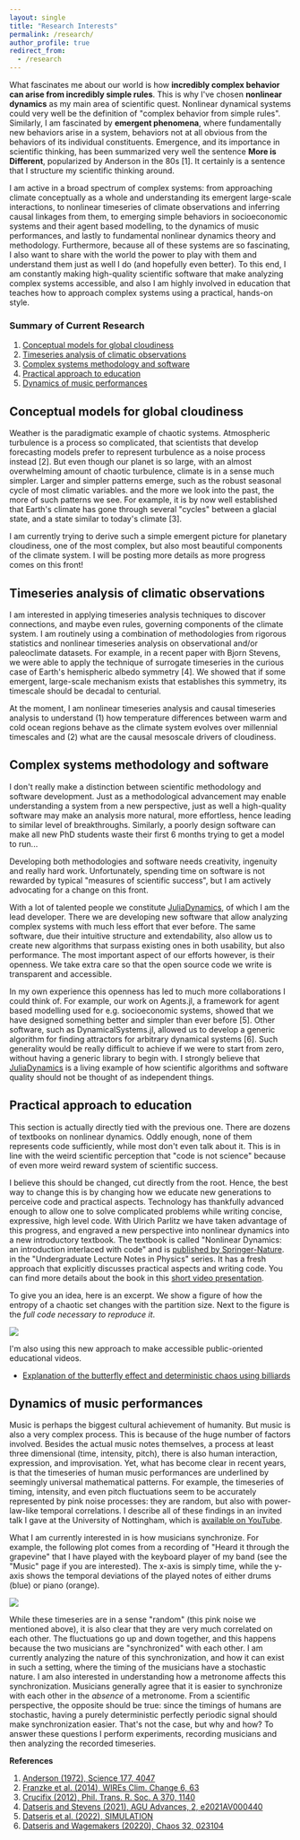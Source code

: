 ```yaml
---
layout: single
title: "Research Interests"
permalink: /research/
author_profile: true
redirect_from:
  - /research
---
```


What fascinates me about our world is how **incredibly complex behavior can arise from incredibly simple rules**. This is why I've chosen **nonlinear dynamics** as my main area of scientific quest. Nonlinear dynamical systems could very well be the definition of "complex behavior from simple rules". Similarly, I am fascinated by **emergent phenomena**, where fundamentally new behaviors arise in a system, behaviors not at all obvious from the behaviors of its individual constituents. Emergence, and its importance in scientific thinking, has been summarized very well the sentence **More is Different**, popularized by Anderson in the 80s [1]. It certainly is a sentence that I structure my scientific thinking around.

I am active in a broad spectrum of complex systems: from approaching climate conceptually as a whole and understanding its emergent large-scale interactions, to nonlinear timeseries of climate observations and inferring causal linkages from them, to emerging simple behaviors in socioeconomic systems and their agent based modelling, to the dynamics of music performances, and lastly to fundamental nonlinear dynamics theory and methodology. Furthermore, because all of these systems are so fascinating, I also want to share with the world the power to play with them and understand them just as well I do (and hopefully even better). To this end, I am constantly making high-quality scientific software that make analyzing complex systems accessible, and also I am highly involved in education that teaches how to approach complex systems using a practical, hands-on style.


### Summary of Current Research

1. [Conceptual models for global cloudiness](#conceptual-models-for-global-cloudiness)
2. [Timeseries analysis of climatic observations](#timeseries-analysis-of-climatic-observations)
3. [Complex systems methodology and software](#complex-systems-methodology-and-software)
4. [Practical approach to education](#practical-approach-to-education)
5. [Dynamics of music performances](#dynamics-of-music-performances)

## Conceptual models for global cloudiness
Weather is the paradigmatic example of chaotic systems. Atmospheric turbulence is a process so complicated, that scientists that develop forecasting models prefer to represent turbulence as a noise process instead [2]. But even though our planet is so large, with an almost overwhelming amount of chaotic turbulence, climate is in a sense much simpler. Larger and simpler patterns emerge, such as the robust seasonal cycle of most climatic variables. and the more we look into the past, the more of such patterns we see. For example, it is by now well established that Earth's climate has gone through several "cycles" between a glacial state, and a state similar to today's climate [3].

I am currently trying to derive such a simple emergent picture for planetary cloudiness, one of the most complex, but also most beautiful components of the climate system. I will be posting more details as more progress comes on this front!

## Timeseries analysis of climatic observations
I am interested in applying timeseries analysis techniques to discover connections, and maybe even rules, governing components of the climate system. I am routinely using a combination of methodologies from rigorous statistics and nonlinear timeseries analysis on observational and/or paleoclimate datasets. For example, in a recent paper with Bjorn Stevens, we were able to apply the technique of surrogate timeseries in the curious case of Earth's hemispheric albedo symmetry [4]. We showed that if some emergent, large-scale mechanism exists that establishes this symmetry, its timescale should be decadal to centurial.

At the moment, I am nonlinear timeseries analysis and causal timeseries analysis to understand (1) how temperature differences between warm and cold ocean regions behave as the climate system evolves over millennial timescales and (2) what are the causal mesoscale drivers of cloudiness.

## Complex systems methodology and software
I don't really make a distinction between scientific methodology and software development. Just as a methodological advancement may enable understanding a system from a new perspective, just as well a high-quality software may make an analysis more natural, more effortless, hence leading to similar level of breakthroughs. Similarly, a poorly design software can make all new PhD students waste their first 6 months trying to get a model to run...

Developing both methodologies and software needs creativity, ingenuity and really hard work. Unfortunately, spending time on software is not rewarded by typical "measures of scientific success", but I am actively advocating for a change on this front.

With a lot of talented people we constitute [JuliaDynamics](https://github.com/JuliaDynamics), of which I am the lead developer. There we are developing new software that allow analyzing complex systems with much less effort that ever before. The same software, due their intuitive structure and extendability, also allow us to create new algorithms that surpass existing ones in both usability, but also performance. The most important aspect of our efforts however, is their openness. We take extra care so that the open source code we write is transparent and accessible.

In my own experience this openness has led to much more collaborations I could think of. For example, our work on Agents.jl, a framework for agent based modelling used for e.g. socioeconomic systems, showed that we have designed something better and simpler than ever before [5]. Other software, such as DynamicalSystems.jl, allowed us to develop a generic algorithm for finding attractors for arbitrary dynamical systems [6]. Such generality would be really difficult to achieve if we were to start from zero, without having a generic library to begin with. I strongly believe that [JuliaDynamics](https://github.com/JuliaDynamics) is a living example of how scientific algorithms and software quality should not be thought of as independent things.


## Practical approach to education
This section is actually directly tied with the previous one. There are dozens of textbooks on nonlinear dynamics. Oddly enough, none of them represents code sufficiently, while most don't even talk about it. This is in line with the weird scientific perception that "code is not science" because of even more weird reward system of scientific success.

I believe this should be changed, cut directly from the root. Hence, the best way to change this is by changing how we educate new generations to perceive code and practical aspects. Technology has thankfully advanced enough to allow one to solve complicated problems while writing concise, expressive, high level code. With Ulrich Parlitz we have taken advantage of this progress, and engraved a new perspective into nonlinear dynamics into a new introductory textbook. The textbook is called "Nonlinear Dynamics: an introduction interlaced with code" and is [published by Springer-Nature](https://link.springer.com/book/9783030910334). in the "Undergraduate Lecture Notes in Physics" series. It has a fresh approach that explicitly discusses practical aspects and writing code. You can find more details about the book in this [short video presentation](https://www.youtube.com/watch?v=04HAQXl5aj4).

To give you an idea, here is an excerpt. We show a figure of how the entropy of a chaotic set changes with the partition size. Next to the figure is the *full code necessary to reproduce it*.

![](../files/plots/book2.PNG)

I'm also using this new approach to make accessible public-oriented educational videos.

* [Explanation of the butterfly effect and deterministic chaos using billiards](https://www.youtube.com/watch?v=svV1MsUdInE)

## Dynamics of music performances
Music is perhaps the biggest cultural achievement of humanity. But music is also a very complex process. This is because of the huge number of factors involved. Besides the actual music notes themselves, a process at least three dimensional (time, intensity, pitch), there is also human interaction, expression, and improvisation. Yet, what has become clear in recent years, is that the timeseries of human music performances are underlined by seemingly universal mathematical patterns. For example, the timeseries of timing, intensity, and even pitch fluctuations seem to be accurately represented by pink noise processes: they are random, but also with power-law-like temporal correlations. I describe all of these findings in an invited talk I gave at the University of Nottingham, which is [available on YouTube](https://www.youtube.com/watch?v=9wzr5DFHJ48).

What I am currently interested in is how musicians synchronize. For example, the following plot comes from a recording of "Heard it through the grapevine" that I have played with the keyboard player of my band (see the "Music" page if you are interested). The x-axis is simply time, while the y-axis shows the temporal deviations of the played notes of either drums (blue) or piano (orange).

![](../files/plots/mtds.png)

While these timeseries are in a sense "random" (this pink noise we mentioned above), it is also clear that they are very much correlated on each other. The fluctuations go up and down together, and this happens because the two musicians are "synchronized" with each other. I am currently analyzing the nature of this synchronization, and how it can exist in such a setting, where the timing of the musicians have a stochastic nature. I am also interested in understanding how a metronome affects this synchronization. Musicians generally agree that it is easier to synchronize with each other in the *absence* of a metronome. From a scientific perspective, the opposite should be true: since the timings of humans are stochastic, having a purely deterministic perfectly periodic signal should make synchronization easier. That's not the case, but why and how? To answer these questions I perform experiments, recording musicians and then analyzing the recorded timeseries.


**References**

1. [Anderson (1972), Science 177, 4047](https://www.science.org/doi/10.1126/science.177.4047.393)
2. [Franzke et al. (2014), WIREs Clim. Change 6, 63](https://wires.onlinelibrary.wiley.com/doi/10.1002/wcc.318)
3. [Crucifix (2012), Phil. Trans. R. Soc. A 370, 1140](https://royalsocietypublishing.org/doi/10.1098/rsta.2011.0315)
4. [Datseris and Stevens (2021), AGU Advances, 2, e2021AV000440](https://agupubs.onlinelibrary.wiley.com/doi/10.1029/2021AV000440)
5. [Datseris et al. (2022), SIMULATION](https://journals.sagepub.com/doi/10.1177/00375497211068820)
6. [Datseris and Wagemakers (20220), Chaos 32, 023104](https://doi.org/10.1063/5.0076568)